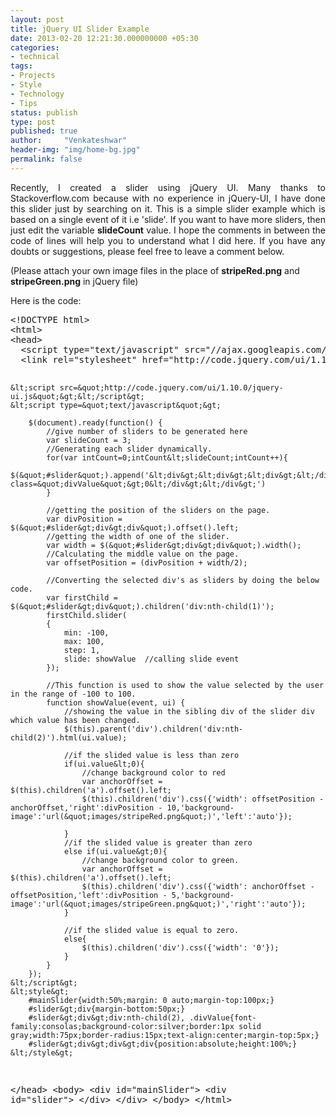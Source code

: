 ```yaml
---
layout: post
title: jQuery UI Slider Example
date: 2013-02-20 12:21:30.000000000 +05:30
categories:
- technical
tags:
- Projects
- Style
- Technology
- Tips
status: publish
type: post
published: true
author:     "Venkateshwar"
header-img: "img/home-bg.jpg"
permalink: false
---
```

<p style="text-align:justify;">Recently, I created a slider using jQuery UI. Many thanks to Stackoverflow.com because with no experience in jQuery-UI, I have done this slider just by searching on it. This is a simple slider example which is based on a single event of it i.e 'slide'. If you want to have more sliders, then just edit the variable <strong>slideCount</strong> value. I hope the comments in between the code of lines will help you to understand what I did here. If you have any doubts or suggestions, please feel free to leave a comment below.</p>
<p>(Please attach your own image files in the place of <strong>stripeRed.png</strong> and <strong>stripeGreen.png</strong> in jQuery file)</p>
<p>Here is the code:</p>
<pre>
&lt;!DOCTYPE html&gt;
&lt;html&gt;
&lt;head&gt;
  &lt;script type=&quot;text/javascript&quot; src=&quot;//ajax.googleapis.com/ajax/libs/jquery/1.9.0/jquery.min.js&quot;&gt;&lt;/script&gt;
  &lt;link rel=&quot;stylesheet&quot; href=&quot;http://code.jquery.com/ui/1.10.0/themes/base/jquery-ui.css&quot; type=&quot;text/css&quot;/&gt;

	&lt;script src=&quot;http://code.jquery.com/ui/1.10.0/jquery-ui.js&quot;&gt;&lt;/script&gt;
	&lt;script type=&quot;text/javascript&quot;&gt;

		$(document).ready(function() {
			//give number of sliders to be generated here
			var slideCount = 3;
			//Generating each slider dynamically.
			for(var intCount=0;intCount&lt;slideCount;intCount++){
				$(&quot;#slider&quot;).append('&lt;div&gt;&lt;div&gt;&lt;div&gt;&lt;/div&gt;&lt;/div&gt;&lt;div class=&quot;divValue&quot;&gt;0&lt;/div&gt;&lt;/div&gt;')
			}

			//getting the position of the sliders on the page.
			var divPosition = $(&quot;#slider&gt;div&gt;div&quot;).offset().left;
			//getting the width of one of the slider.
			var width = $(&quot;#slider&gt;div&gt;div&quot;).width();
			//Calculating the middle value on the page.
			var offsetPosition = (divPosition + width/2);

			//Converting the selected div's as sliders by doing the below code.
			var firstChild = $(&quot;#slider&gt;div&quot;).children('div:nth-child(1)');
			firstChild.slider(
		  	{
		    	min: -100,
		    	max: 100,
		      	step: 1,
		      	slide: showValue  //calling slide event
		  	});

		  	//This function is used to show the value selected by the user in the range of -100 to 100.
		  	function showValue(event, ui) {
		  		//showing the value in the sibling div of the slider div which value has been changed.
			  	$(this).parent('div').children('div:nth-child(2)').html(ui.value);

			  	//if the slided value is less than zero
			 	if(ui.value&lt;0){
			  		//change background color to red
			  		var anchorOffset = $(this).children('a').offset().left;
			  		$(this).children('div').css({'width': offsetPosition - anchorOffset,'right':divPosition - 10,'background-image':'url(&quot;images/stripeRed.png&quot;)','left':'auto'});

			  	}
			  	//if the slided value is greater than zero
			  	else if(ui.value&gt;0){
			  		//change background color to green.
					var anchorOffset = $(this).children('a').offset().left;
			  		$(this).children('div').css({'width': anchorOffset - offsetPosition,'left':divPosition - 5,'background-image':'url(&quot;images/stripeGreen.png&quot;)','right':'auto'});
			  	}

			  	//if the slided value is equal to zero.
			  	else{
			  		$(this).children('div').css({'width': '0'});
			    }
		  	}
		});
	&lt;/script&gt;
	&lt;style&gt;
		#mainSlider{width:50%;margin: 0 auto;margin-top:100px;}
		#slider&gt;div{margin-bottom:50px;}
		#slider&gt;div&gt;div:nth-child(2), .divValue{font-family:consolas;background-color:silver;border:1px solid gray;width:75px;border-radius:15px;text-align:center;margin-top:5px;}
		#slider&gt;div&gt;div&gt;div{position:absolute;height:100%;}
	&lt;/style&gt;
&lt;/head&gt;
	&lt;body&gt;
		&lt;div id=&quot;mainSlider&quot;&gt;
			&lt;div id=&quot;slider&quot;&gt;
			&lt;/div&gt;
		&lt;/div&gt;
	&lt;/body&gt;
&lt;/html&gt;
</pre>

